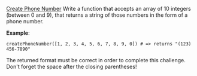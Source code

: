[Create Phone Number](https://www.codewars.com/kata/525f50e3b73515a6db000b83)
Write a function that accepts an array of 10 integers (between 0 and 9), that returns a string of those numbers in the form of a phone number.

__Example__:
```
createPhoneNumber([1, 2, 3, 4, 5, 6, 7, 8, 9, 0]) # => returns "(123) 456-7890"
```

The returned format must be correct in order to complete this challenge.
Don't forget the space after the closing parentheses!
